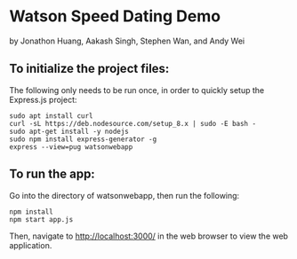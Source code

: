 # Watson Speed Dating Demo
by Jonathon Huang, Aakash Singh, Stephen Wan, and Andy Wei

## To initialize the project files:
The following only needs to be run once, in order to quickly setup the Express.js project:
```
sudo apt install curl
curl -sL https://deb.nodesource.com/setup_8.x | sudo -E bash -
sudo apt-get install -y nodejs
sudo npm install express-generator -g
express --view=pug watsonwebapp
```

## To run the app:
Go into the directory of watsonwebapp, then run the following:
```
npm install
npm start app.js
```
Then, navigate to [http://localhost:3000/](http://localhost:3000/) in the web browser to view the web application.
